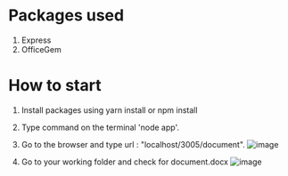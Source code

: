 # Packages used
1. Express
2. OfficeGem

# How to start

1. Install packages using yarn install or npm install
2. Type command on the terminal 'node app'.
3. Go to the browser and type url : "localhost/3005/document".
![image](https://user-images.githubusercontent.com/36307148/102645862-227eea80-4189-11eb-9ee2-b8a54807c21b.png)

4. Go to your working folder and check for document.docx
![image](https://user-images.githubusercontent.com/36307148/102645934-417d7c80-4189-11eb-804f-383fb442557f.png)
